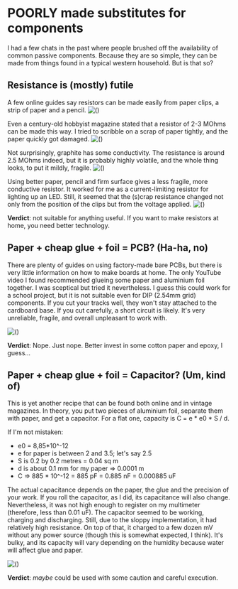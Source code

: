 # POORLY made substitutes for components

I had a few chats in the past where people brushed off the availability of common passive components. Because they are so simple, they can be made from things found in a typical western household. But is that so?

## Resistance is (mostly) futile
A few online guides say resistors can be made easily from paper clips, a strip of paper and a pencil.
![()](01_r_src.jpg)

Even a century-old hobbyist magazine stated that a resistor of 2-3 MOhms can be made this way. I tried to scribble on a scrap of paper tightly, and the paper quickly got damaged.
![()](02_r_poor.jpg)

Not surprisingly, graphite has some conductivity. The resistance is around 2.5 MOhms indeed, but it is probably highly volatile, and the whole thing looks, to put it mildly, fragile.
![()](03_r_2.5mohm.jpg)

Using better paper, pencil and firm surface gives a less fragile, more conductive resistor. It worked for me as a current-limiting resistor for lighting up an LED. Still, it seemed that the (s)crap resistance changed not only from the position of the clips but from the voltage applied.
![()](04_r_18kohm.jpg)

**Verdict**: not suitable for anything useful. If you want to make resistors at home, you need better technology.


## Paper + cheap glue + foil = PCB? (Ha-ha, no)
There are plenty of guides on using factory-made bare PCBs, but there is very little information on how to make boards at home. The only YouTube video I found recommended glueing some paper and aluminium foil together. I was sceptical but tried it nevertheless. I guess this could work for a school project, but it is not suitable even for DIP (2.54mm grid) components. If you cut your tracks well, they won't stay attached to the cardboard base. If you cut carefully, a short circuit is likely. It's very unreliable, fragile, and overall unpleasant to work with.

![()](05_foil_pcb.jpg)

**Verdict**: Nope. Just nope. Better invest in some cotton paper and epoxy, I guess...

## Paper + cheap glue + foil = Capacitor? (Um, kind of)
This is yet another recipe that can be found both online and in vintage magazines. In theory, you put two pieces of aluminium foil, separate them with paper, and get a capacitor. For a flat one, capacity is C = e * e0 * S / d.

If I'm not mistaken:
* e0 = 8,85*10^-12
* e for paper is between 2 and 3.5; let's say 2.5
* S is 0.2 by 0.2 metres = 0.04 sq m
* d is about 0.1 mm for my paper => 0.0001 m
* C => 885 * 10^-12 = 885 pF = 0.885 nF = 0.000885 uF

The actual capacitance depends on the paper, the glue and the precision of your work. If you roll the capacitor, as I did, its capacitance will also change. Nevertheless, it was not high enough to register on my multimeter (therefore, less than 0.01 uF). The capacitor seemed to be working, charging and discharging. Still, due to the sloppy implementation, it had relatively high resistance. On top of that, it charged to a few dozen mV without any power source (though this is somewhat expected, I think). It's bulky, and its capacity will vary depending on the humidity because water will affect glue and paper.

![()](06_c_poor.jpg)

**Verdict**: _maybe_ could be used with some caution and careful execution.
